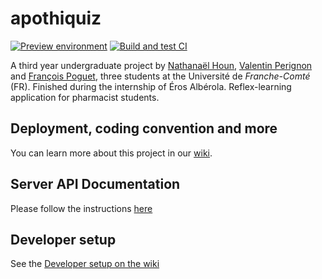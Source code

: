 # apothiquiz

[![Preview environment](https://img.shields.io/badge/Preview-deployed-brightgreen)](https://guacamole.valentin-perignon.fr)
[![Build and test CI](https://github.com/ValFraNath/apothiquiz/actions/workflows/node.js.yml/badge.svg)](https://github.com/ValFraNath/apothiquiz/actions/workflows/node.js.yml)

A third year undergraduate project by [Nathanaël Houn](https://nathanaelhoun.fr), [Valentin Perignon](https://valentin-perignon.fr) and [François Poguet](https://francois.poguet.com), three students at the Université de _Franche-Comté_ (FR).
Finished during the internship of Éros Albérola.
Reflex-learning application for pharmacist students.

## Deployment, coding convention and more

You can learn more about this project in our [wiki](https://github.com/ValFraNath/apothiquiz/wiki).

## Server API Documentation

Please follow the instructions [here](https://github.com/ValFraNath/apothiquiz-api-docs)

## Developer setup

See the [Developer setup on the wiki](https://github.com/ValFraNath/apothiquiz/wiki/Developer-setup)
